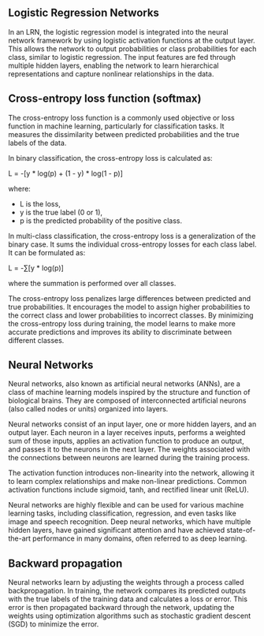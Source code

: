 
## Logistic Regression Networks

In an LRN, the logistic regression model is integrated into the neural network framework by using logistic activation functions at the output layer. This allows the network to output probabilities or class probabilities for each class, similar to logistic regression. The input features are fed through multiple hidden layers, enabling the network to learn hierarchical representations and capture nonlinear relationships in the data.

## Cross-entropy loss function (softmax)

The cross-entropy loss function is a commonly used objective or loss function in machine learning, particularly for classification tasks. It measures the dissimilarity between predicted probabilities and the true labels of the data.

In binary classification, the cross-entropy loss is calculated as:

L = -\[y * log(p) + (1 - y) * log(1 - p)]

where:

- L is the loss,
- y is the true label (0 or 1),
- p is the predicted probability of the positive class.

In multi-class classification, the cross-entropy loss is a generalization of the binary case. It sums the individual cross-entropy losses for each class label. It can be formulated as:

L = -∑\[y * log(p)]

where the summation is performed over all classes.

The cross-entropy loss penalizes large differences between predicted and true probabilities. It encourages the model to assign higher probabilities to the correct class and lower probabilities to incorrect classes. By minimizing the cross-entropy loss during training, the model learns to make more accurate predictions and improves its ability to discriminate between different classes.

## Neural Networks

Neural networks, also known as artificial neural networks (ANNs), are a class of machine learning models inspired by the structure and function of biological brains. They are composed of interconnected artificial neurons (also called nodes or units) organized into layers.

Neural networks consist of an input layer, one or more hidden layers, and an output layer. Each neuron in a layer receives inputs, performs a weighted sum of those inputs, applies an activation function to produce an output, and passes it to the neurons in the next layer. The weights associated with the connections between neurons are learned during the training process.

The activation function introduces non-linearity into the network, allowing it to learn complex relationships and make non-linear predictions. Common activation functions include sigmoid, tanh, and rectified linear unit (ReLU).

Neural networks are highly flexible and can be used for various machine learning tasks, including classification, regression, and even tasks like image and speech recognition. Deep neural networks, which have multiple hidden layers, have gained significant attention and have achieved state-of-the-art performance in many domains, often referred to as deep learning.

## Backward propagation 

Neural networks learn by adjusting the weights through a process called backpropagation. In training, the network compares its predicted outputs with the true labels of the training data and calculates a loss or error. This error is then propagated backward through the network, updating the weights using optimization algorithms such as stochastic gradient descent (SGD) to minimize the error.
